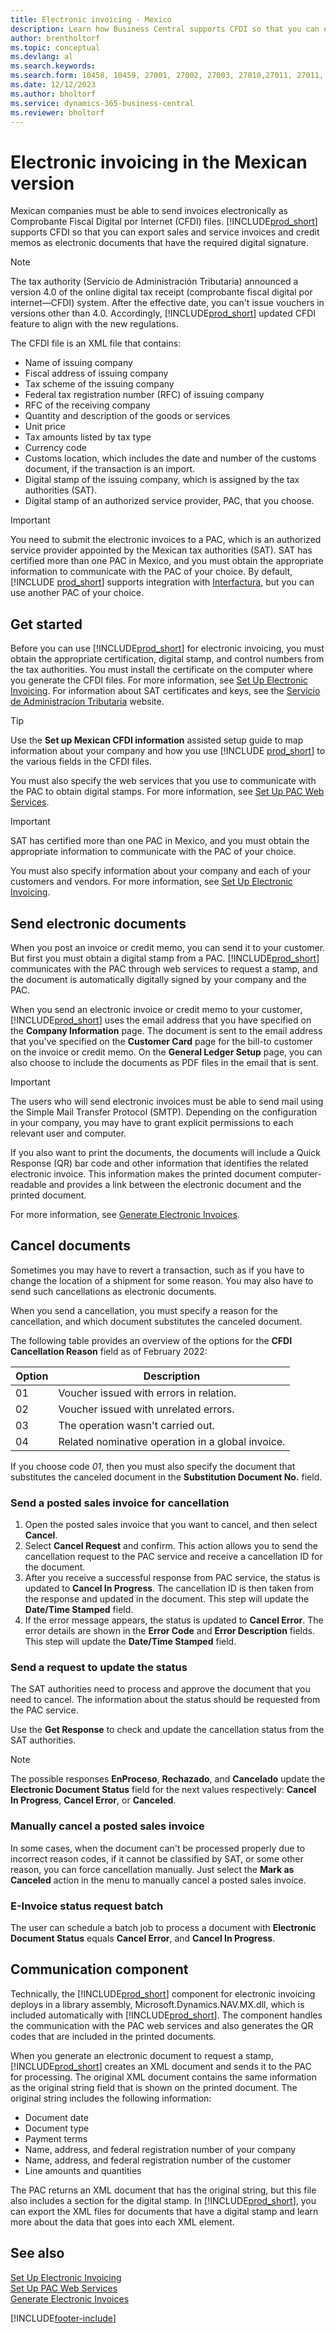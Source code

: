 ```yaml
---
title: Electronic invoicing - Mexico
description: Learn how Business Central supports CFDI so that you can export sales and service invoices and credit memos as electronic documents with the required digital signature.
author: brentholtorf
ms.topic: conceptual
ms.devlang: al
ms.search.keywords:
ms.search.form: 10458, 10459, 27001, 27002, 27003, 27010,27011, 27011, 27012, 27013,27014,27015, 27016, 27017, 27018, 27040, 27041, 27042, 27043, 27044
ms.date: 12/12/2023
ms.author: bholtorf
ms.service: dynamics-365-business-central
ms.reviewer: bholtorf
---
```

# Electronic invoicing in the Mexican version

Mexican companies must be able to send invoices electronically as Comprobante Fiscal Digital por Internet (CFDI) files. [!INCLUDE[prod_short](../../includes/prod_short.md)] supports CFDI so that you can export sales and service invoices and credit memos as electronic documents that have the required digital signature.

> [!NOTE]
> The tax authority (Servicio de Administración Tributaria) announced a version 4.0 of the online digital tax receipt (comprobante fiscal digital por internet—CFDI) system. After the effective date, you can't issue vouchers in versions other than 4.0. Accordingly, [!INCLUDE[prod_short](../../includes/prod_short.md)] updated CFDI feature to align with the new regulations.  

The CFDI file is an XML file that contains:  

- Name of issuing company
- Fiscal address of issuing company
- Tax scheme of the issuing company  
- Federal tax registration number (RFC) of issuing company 
- RFC of the receiving company  
- Quantity and description of the goods or services  
- Unit price
- Tax amounts listed by tax type  
- Currency code 
- Customs location, which includes the date and number of the customs document, if the transaction is an import. 
- Digital stamp of the issuing company, which is assigned by the tax authorities (SAT). 
- Digital stamp of an authorized service provider, PAC, that you choose.  

> [!IMPORTANT]  
> You need to submit the electronic invoices to a PAC, which is an authorized service provider appointed by the Mexican tax authorities (SAT). SAT has certified more than one PAC in Mexico, and you must obtain the appropriate information to communicate with the PAC of your choice. By default, [!INCLUDE [prod_short](../../includes/prod_short.md)] supports integration with [Interfactura](https://interfactura.com/), but you can use another PAC of your choice.  

## Get started

Before you can use [!INCLUDE[prod_short](../../includes/prod_short.md)] for electronic invoicing, you must obtain the appropriate certification, digital stamp, and control numbers from the tax authorities. You must install the certificate on the computer where you generate the CFDI files. For more information, see [Set Up Electronic Invoicing](how-to-set-up-electronic-invoicing.md). For information about SAT certificates and keys, see the [Servicio de Administracíon Tributaria](https://go.microsoft.com/fwlink/?LinkId=242772) website.  

> [!TIP]
> Use the **Set up Mexican CFDI information** assisted setup guide to map information about your company and how you use [!INCLUDE [prod_short](../../includes/prod_short.md)] to the various fields in the CFDI files.

You must also specify the web services that you use to communicate with the PAC to obtain digital stamps. For more information, see [Set Up PAC Web Services](how-to-set-up-pac-web-services.md).  

> [!IMPORTANT]  
> SAT has certified more than one PAC in Mexico, and you must obtain the appropriate information to communicate with the PAC of your choice.  

You must also specify information about your company and each of your customers and vendors. For more information, see [Set Up Electronic Invoicing](how-to-set-up-electronic-invoicing.md).  

## Send electronic documents

When you post an invoice or credit memo, you can send it to your customer. But first you must obtain a digital stamp from a PAC. [!INCLUDE[prod_short](../../includes/prod_short.md)] communicates with the PAC through web services to request a stamp, and the document is automatically digitally signed by your company and the PAC.  

When you send an electronic invoice or credit memo to your customer, [!INCLUDE[prod_short](../../includes/prod_short.md)] uses the email address that you have specified on the **Company Information** page. The document is sent to the email address that you've specified on the **Customer Card** page for the bill-to customer on the invoice or credit memo. On the **General Ledger Setup** page, you can also choose to include the documents as PDF files in the email that is sent.  

> [!IMPORTANT]  
> The users who will send electronic invoices must be able to send mail using the Simple Mail Transfer Protocol (SMTP). Depending on the configuration in your company, you may have to grant explicit permissions to each relevant user and computer.  

If you also want to print the documents, the documents will include a Quick Response (QR) bar code and other information that identifies the related electronic invoice. This information makes the printed document computer-readable and provides a link between the electronic document and the printed document.  

For more information, see [Generate Electronic Invoices](how-to-generate-electronic-invoices.md).  

## Cancel documents

Sometimes you may have to revert a transaction, such as if you have to change the location of a shipment for some reason. You may also have to send such cancellations as electronic documents.  

When you send a cancellation, you must specify a reason for the cancellation, and which document substitutes the canceled document.  

The following table provides an overview of the options for the **CFDI Cancellation Reason** field as of February 2022:

|Option  |Description  |
|---------|---------|
|01     |Voucher issued with errors in relation.|
|02     |Voucher issued with unrelated errors.|
|03     |The operation wasn't carried out.|
|04     |Related nominative operation in a global invoice.|

If you choose code *01*, then you must also specify the document that substitutes the canceled document in the **Substitution Document No.** field.  

### Send a posted sales invoice for cancellation

1. Open the posted sales invoice that you want to cancel, and then select **Cancel**.  
2. Select **Cancel Request** and confirm. This action allows you to send the cancellation request to the PAC service and receive a cancellation ID for the document.  
3. After you receive a successful response from PAC service, the status is updated to **Cancel In Progress**. The cancellation ID is then taken from the response and updated in the document. This step will update the **Date/Time Stamped** field.  
4. If the error message appears, the status is updated to **Cancel Error**. The error details are shown in the **Error Code** and **Error Description** fields. This step will update the **Date/Time Stamped** field.  

### Send a request to update the status

The SAT authorities need to process and approve the document that you need to cancel. The information about the status should be requested from the PAC service.  

Use the **Get Response** to check and update the cancellation status from the SAT authorities. 

> [!NOTE]  
> The possible responses **EnProceso**, **Rechazado**, and **Cancelado** update the **Electronic Document Status** field for the next values respectively: **Cancel In Progress**, **Cancel Error**, or **Canceled**. 

### Manually cancel a posted sales invoice

In some cases, when the document can't be processed properly due to incorrect reason codes, if it cannot be classified by SAT, or some other reason, you can force cancellation manually. Just select the **Mark as Canceled** action in the menu to manually cancel a posted sales invoice. 

### E-Invoice status request batch

The user can schedule a batch job to process a document with **Electronic Document Status** equals **Cancel Error**, and **Cancel In Progress**.  

## Communication component

Technically, the [!INCLUDE[prod_short](../../includes/prod_short.md)] component for electronic invoicing deploys in a library assembly, Microsoft.Dynamics.NAV.MX.dll, which is included automatically with [!INCLUDE[prod_short](../../includes/prod_short.md)]. The component handles the communication with the PAC web services and also generates the QR codes that are included in the printed documents.  

When you generate an electronic document to request a stamp, [!INCLUDE[prod_short](../../includes/prod_short.md)] creates an XML document and sends it to the PAC for processing. The original XML document contains the same information as the original string field that is shown on the printed document. The original string includes the following information:  

- Document date  
- Document type  
- Payment terms  
- Name, address, and federal registration number of your company  
- Name, address, and federal registration number of the customer  
- Line amounts and quantities  

The PAC returns an XML document that has the original string, but this file also includes a section for the digital stamp. In [!INCLUDE[prod_short](../../includes/prod_short.md)], you can export the XML files for documents that have a digital stamp and learn more about the data that goes into each XML element.  

## See also

[Set Up Electronic Invoicing](how-to-set-up-electronic-invoicing.md)  
[Set Up PAC Web Services](how-to-set-up-pac-web-services.md)  
[Generate Electronic Invoices](how-to-generate-electronic-invoices.md)


[!INCLUDE[footer-include](../../includes/footer-banner.md)]
